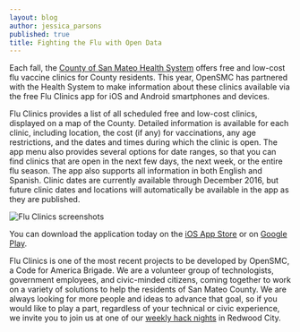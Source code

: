 ```yaml
---
layout: blog
author: jessica_parsons
published: true
title: Fighting the Flu with Open Data
---
```


Each fall, the [County of San Mateo Health System](http://www.smchealth.org/) offers free and low-cost flu vaccine clinics for County residents. This year, OpenSMC has partnered with the Health System to make information about these clinics available via the free Flu Clinics app for iOS and Android smartphones and devices.

Flu Clinics provides a list of all scheduled free and low-cost clinics, displayed on a map of the County. Detailed information is available for each clinic, including location, the cost (if any) for vaccinations, any age restrictions, and the dates and times during which the clinic is open. The app menu also provides several options for date ranges, so that you can find clinics that are open in the next few days, the next week, or the entire flu season. The app also supports all information in both English and Spanish. Clinic dates are currently available through December 2016, but future clinic dates and locations will automatically be available in the app as they are published.

![Flu Clinics screenshots]({{site.baseurl}}/images/uploads/flu_clinics_transparent_620px.png)

You can download the application today on the [iOS App Store](https://itunes.apple.com/us/app/flu-clinics/id1166784917) or on [Google Play](https://play.google.com/store/apps/details?id=org.opensmc.fluclinic).

Flu Clinics is one of the most recent projects to be developed by OpenSMC, a Code for America Brigade. We are a volunteer group of technologists, government employees, and civic-minded citizens, coming together to work on a variety of solutions to help the residents of San Mateo County. We are always looking for more people and ideas to advance that goal, so if you would like to play a part, regardless of your technical or civic experience, we invite you to join us at one of our [weekly hack nights](https://www.meetup.com/opensmc/) in Redwood City.
